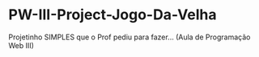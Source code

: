 # PW-III-Project-Jogo-Da-Velha
Projetinho SIMPLES que o Prof pediu para fazer... (Aula de Programação Web III)
